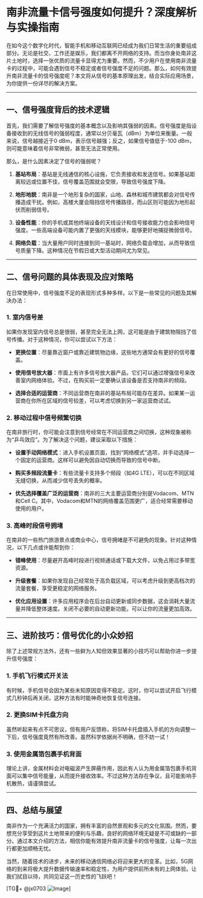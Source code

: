 # 南非流量卡信号强度如何提升？深度解析与实操指南

在如今这个数字化时代，智能手机和移动互联网已经成为我们日常生活的重要组成部分。无论是社交、工作还是娱乐，我们都离不开网络的支持。而当你身处南非这片土地时，选择一张优质的流量卡显得尤为重要。然而，不少用户在使用南非流量卡的过程中，可能会遇到信号不稳定或者信号强度不足的问题。那么，如何有效提升南非流量卡的信号强度呢？本文将从信号的基本原理出发，结合实际应用场景，为你提供一份详尽的解决方案。

---

## 一、信号强度背后的技术逻辑

首先，我们需要了解信号强度的基本概念以及影响其强弱的因素。信号强度是指设备接收到的无线信号的强弱程度，通常以分贝毫瓦（dBm）为单位来衡量。一般来说，信号越接近于0 dBm，表示信号越强；反之，如果信号值低于-100 dBm，则可能意味着信号非常微弱，甚至无法正常使用。

那么，是什么因素决定了信号的强弱呢？

1. **基站布局**：基站是无线通信的核心设施，它负责接收和发送信号。如果基站距离较远或位置不佳，信号覆盖范围就会受限，导致信号强度下降。
   
2. **地形地貌**：南非是一个地形复杂的国家，山地、森林和城市建筑都会对信号传播造成干扰。例如，高楼大厦会阻挡信号传播路径，而山区则可能因为地形起伏而削弱信号。

3. **设备性能**：你的手机或其他终端设备的天线设计和信号接收能力也会影响信号强度。一些高端设备可能内置了更强的天线模块，能够更好地捕捉微弱信号。

4. **网络负载**：当大量用户同时连接到同一基站时，网络负载会增加，从而导致信号质量下降。这种情况在节假日或大型活动期间尤为常见。

---

## 二、信号问题的具体表现及应对策略

在日常使用中，信号强度不足的表现形式多种多样。以下是一些常见的问题及其解决办法：

### 1. 室内信号差

如果你发现室内信号总是很弱，甚至完全无法上网，这可能是由于建筑物阻挡了信号传播。对于这种情况，你可以尝试以下方法：

- **更换位置**：尽量靠近窗户或靠近建筑物边缘，这些地方通常会有更好的信号覆盖。
  
- **使用信号放大器**：市面上有许多信号放大器产品，它们可以通过增强信号来改善室内网络体验。不过，在购买前一定要确认该设备是否支持南非的频段。

- **选择合适的运营商**：不同运营商在南非的基站布局可能存在差异。如果某一运营商在你所在区域的信号较差，可以考虑切换到另一家运营商试试。

### 2. 移动过程中信号频繁切换

在南非旅行时，你可能会注意到信号经常在不同运营商之间切换，这种现象被称为“乒乓效应”。为了解决这个问题，建议采取以下措施：

- **设置手动网络模式**：进入手机设置页面，找到“网络模式”选项，并手动选择一个固定的运营商。这样可以避免因自动切换而导致的信号中断。

- **购买多频段流量卡**：有些流量卡支持多个频段（如4G LTE），可以在不同区域无缝切换，从而减少信号丢失的概率。

- **优先选择覆盖广泛的运营商**：南非的三大主要运营商分别是Vodacom、MTN和Cell C。其中，Vodacom和MTN的网络覆盖范围更广，适合经常需要移动使用的用户。

### 3. 高峰时段信号拥堵

在南非的一些热门旅游景点或商业中心，信号拥堵是不可避免的现象。针对这种情况，以下几点或许能帮到你：

- **错峰使用**：尽量避开高峰时段进行视频通话或下载大文件，以免占用过多带宽资源。

- **升级套餐**：如果你发现自己经常处于高负载区域，可以考虑升级到更高档次的流量套餐，享受更稳定的网络服务。

- **优化应用设置**：许多应用程序会在后台自动更新或同步数据，这会消耗大量流量并降低整体速度。关闭不必要的自动更新功能，可以让你的流量更加高效。

---

## 三、进阶技巧：信号优化的小众妙招

除了上述常规方法外，还有一些鲜为人知但效果显著的小技巧可以帮助你进一步提升信号强度：

### 1. 手机飞行模式开关法

有时候，手机信号会因为某些未知原因变得不稳定。这时，你可以尝试开启飞行模式几秒钟后再关闭，这种方法有时能神奇地恢复信号连接。

### 2. 更换SIM卡托盘方向

虽然听起来有点不可思议，但有用户反馈称，将SIM卡托盘插入手机的方向调整一下后，信号强度竟然有所改善。虽然科学依据尚不明确，但不妨一试！

### 3. 使用金属箔包裹手机背面

理论上讲，金属材料会对电磁波产生屏蔽作用，因此有人认为用金属箔包裹手机背面可以集中信号能量，从而提升接收效率。不过这种方法存在争议，且可能影响手机散热，请谨慎尝试。

---

## 四、总结与展望

南非作为一个充满活力的国家，拥有丰富的自然景观和多元的文化氛围。然而，要想充分享受到这片土地带来的便利与乐趣，良好的网络环境无疑是不可或缺的一部分。通过本文介绍的方法，相信你能有效提升南非流量卡的信号强度，让每一次出行都更加顺畅无忧。

当然，随着技术的进步，未来的移动通信网络必将迎来更大的变革。比如，5G网络的到来将极大提升数据传输速率和稳定性，为用户提供前所未有的上网体验。让我们拭目以待，共同见证这一历史性的飞跃吧！

[TG💪+ @jx0703 ![Image](https://github.com/user-attachments/assets/dbca1d08-cadb-493c-b0ec-ad6f7a83f270)]
